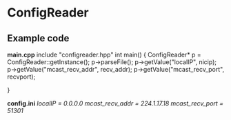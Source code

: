 # ConfigReader



## Example code 

**main.cpp**
include "configreader.hpp" 
int main()
{
   ConfigReader* p = ConfigReader::getInstance();
   p->parseFile();
   p->getValue("localIP", nicip);
   p->getValue("mcast_recv_addr", recv_addr);
   p->getValue("mcast_recv_port", recvport);

}

**config.ini**
*localIP = 0.0.0.0
mcast_recv_addr = 224.1.17.18
mcast_recv_port = 51301*

